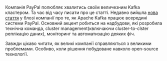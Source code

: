 Компанія PayPal полюбляє хвалитись своїм величезним Kafka кластером. Та час від часу писати про це статті. Недавно вийшла [нова стаття](https://medium.com/paypal-tech/scaling-kafka-to-support-paypals-data-growth-a0b4da420fab) у блозі компанії про те, як Apache Kafka працює всередині системи PayPal. Основний акцент робиться на надбудови, які розробила технічна команда, cluster management(квлючаючи cluster-to-clster реплікацію даних), моніторинг та автоматизацію деяких фіч.

Завжди цікаво читати, як великі компанії справляються з великими проблемами. Особиво, коли рішення побудоване навколо open-source технології.